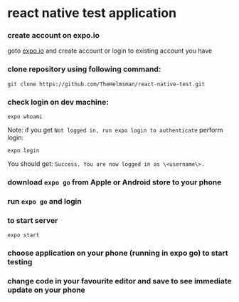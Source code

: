 # react native test application

### create account on expo.io

goto [expo.io](http://expo.io) and create account or login to existing account you have

### clone repository using following command:

```
git clone https://github.com/TheHelmsman/react-native-test.git
```

### check login on dev machine:

```
expo whoami
```

Note: if you get ```Not logged in, run expo login to authenticate``` perform login:

```
expo login
```

You should get: ```Success. You are now logged in as \<username\>.```

### download ```expo go``` from Apple or Android store to your phone

### run ```expo go``` and login

### to start server

```
expo start
```

### choose application on your phone (running in expo go) to start testing

### change code in your favourite editor and save to see immediate update on your phone

